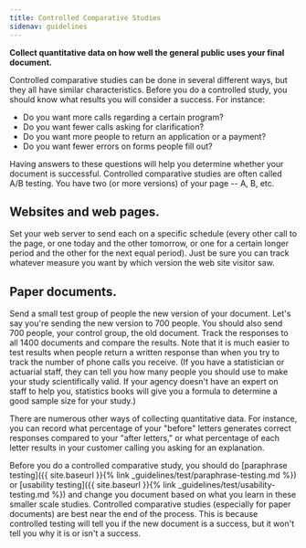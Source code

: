 ```yaml
---
title: Controlled Comparative Studies
sidenav: guidelines
---
```


**Collect quantitative data on how well the general public uses your final document.**

Controlled comparative studies can be done in several different ways, but they all have similar characteristics. Before you do a controlled study, you should know what results you will consider a success. For instance:

- Do you want more calls regarding a certain program?
- Do you want fewer calls asking for clarification?
- Do you want more people to return an application or a payment?
- Do you want fewer errors on forms people fill out?

Having answers to these questions will help you determine whether your document is successful. Controlled comparative studies are often called A/B testing. You have two (or more versions) of your page -- A, B, etc.

## Websites and web pages.

Set your web server to send each on a specific schedule (every other call to the page, or one today and the other tomorrow, or one for a certain longer period and the other for the next equal period). Just be sure you can track whatever measure you want by which version the web site visitor saw.

## Paper documents.

Send a small test group of people the new version of your document. Let's say you're sending the new version to 700 people. You should also send 700 people, your control group, the old document. Track the responses to all 1400 documents and compare the results. Note that it is much easier to test results when people return a written response than when you try to track the number of phone calls you receive. (If you have a statistician or actuarial staff, they can tell you how many people you should use to make your study scientifically valid. If your agency doesn't have an expert on staff to help you, statistics books will give you a formula to determine a good sample size for your study.)

There are numerous other ways of collecting quantitative data. For instance, you can record what percentage of your "before" letters generates correct responses compared to your "after letters," or what percentage of each letter results in your customer calling you asking for an explanation.

Before you do a controlled comparative study, you should do [paraphrase testing]({{ site.baseurl }}{% link _guidelines/test/paraphrase-testing.md %}) or [usability testing]({{ site.baseurl }}{% link _guidelines/test/usability-testing.md %}) and change you document based on what you learn in these smaller scale studies. Controlled comparative studies (especially for paper documents) are best near the end of the process. This is because controlled testing will tell you if the new document is a success, but it won't tell you why it is or isn't a success.
